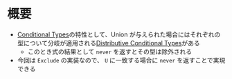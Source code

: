 # 概要

- [Conditional Types](https://www.typescriptlang.org/docs/handbook/2/conditional-types.html)の特性として、Union が与えられた場合にはそれぞれの型について分岐が適用される[Distributive Conditional Types](https://www.typescriptlang.org/docs/handbook/2/conditional-types.html#distributive-conditional-types)がある
  - このとき式の結果として `never` を返すとその型は除外される
- 今回は `Exclude` の実装なので、 `U` に一致する場合に `never` を返すことで実現できる
